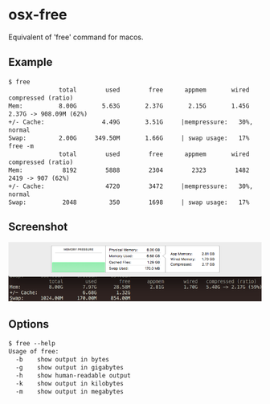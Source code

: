 # osx-free

Equivalent of 'free' command for macos.

## Example

```
$ free
              total        used        free      appmem       wired   compressed (ratio)
Mem:          8.00G       5.63G       2.37G       2.15G       1.45G   2.37G -> 908.09M (62%)
+/- Cache:                4.49G       3.51G     |mempressure:   30%, normal
Swap:         2.00G     349.50M       1.66G     | swap usage:   17%
free -m
              total        used        free      appmem       wired   compressed (ratio)
Mem:           8192        5888        2304        2323        1482   2419 -> 907 (62%)
+/- Cache:                 4720        3472     |mempressure:   30%, normal
Swap:          2048         350        1698     | swap usage:   17%
```

## Screenshot

![screenshot of free vs Activity Monitor](https://github.com/ivanpesin/osx-free/blob/master/screenshot.png?raw=true)

## Options

```
$ free --help
Usage of free:
  -b	show output in bytes
  -g	show output in gigabytes
  -h	show human-readable output
  -k	show output in kilobytes
  -m	show output in megabytes
  ```
